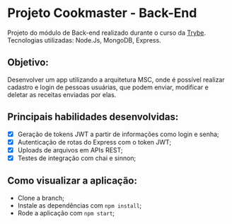 # Projeto Cookmaster - Back-End

Projeto do módulo de Back-end realizado durante o curso da [Trybe](https://www.betrybe.com/). Tecnologias utilizadas: Node.Js, MongoDB, Express.

## Objetivo: 
Desenvolver um app utilizando a arquitetura MSC, onde é possível realizar cadastro e login de pessoas usuárias, que podem enviar, modificar e deletar as receitas enviadas por elas.

## Principais habilidades desenvolvidas:
- [x] Geração de tokens JWT a partir de informações como login e senha;
- [x] Autenticação de rotas do Express com o token JWT;
- [x] Uploads de arquivos em APIs REST;
- [x] Testes de integração com chai e sinnon;

## Como visualizar a aplicação:
- Clone a branch;
- Instale as dependências com `npm install`;
- Rode a aplicação com `npm start`;

